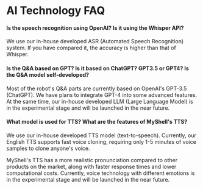 # AI Technology FAQ

#### Is the speech recognition using OpenAI? Is it using the Whisper API?

We use our in-house developed ASR (Automated Speech Recognition) system. If you have compared it, the accuracy is higher than that of Whisper.

#### Is the Q&A based on GPT? Is it based on ChatGPT? GPT3.5 or GPT4? Is the Q&A model self-developed?

Most of the robot's Q&A parts are currently based on OpenAI's GPT-3.5 (ChatGPT). We have plans to integrate GPT-4 into some advanced features. At the same time, our in-house developed LLM (Large Language Model) is in the experimental stage and will be launched in the near future.

#### What model is used for TTS? What are the features of MyShell's TTS?

We use our in-house developed TTS model (text-to-speech). Currently, our English TTS supports fast voice cloning, requiring only 1-5 minutes of voice samples to clone anyone's voice.

MyShell's TTS has a more realistic pronunciation compared to other products on the market, along with faster response times and lower computational costs. Currently, voice technology with different emotions is in the experimental stage and will be launched in the near future.
